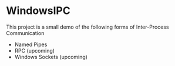 # WindowsIPC

This project is a small demo of the following forms of Inter-Process Communication
- Named Pipes
- RPC (upcoming)
- Windows Sockets (upcoming)
